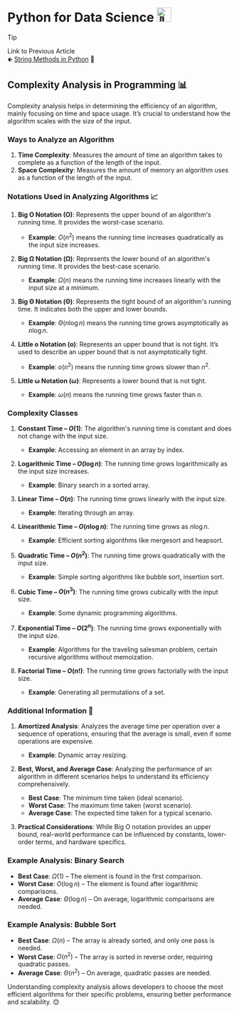 # Python for Data Science <picture> <source srcset="https://fonts.gstatic.com/s/e/notoemoji/latest/1f40d/512.webp" type="image/webp"> <img src="https://fonts.gstatic.com/s/e/notoemoji/latest/1f40d/512.gif" alt="🐍" width="32" height="32"> </picture>

> [!TIP]  
> Link to Previous Article  
> 🡸 [String Methods in Python](/Python/Articles/19_string_methods.md) 🧰

## Complexity Analysis in Programming 📊

Complexity analysis helps in determining the efficiency of an algorithm, mainly focusing on time and space usage. It’s crucial to understand how the algorithm scales with the size of the input.

### Ways to Analyze an Algorithm

1. **Time Complexity**: Measures the amount of time an algorithm takes to complete as a function of the length of the input.
2. **Space Complexity**: Measures the amount of memory an algorithm uses as a function of the length of the input.

### Notations Used in Analyzing Algorithms 📈

1. **Big O Notation (O)**: Represents the upper bound of an algorithm's running time. It provides the worst-case scenario.
   - **Example**: $O(n^2)$ means the running time increases quadratically as the input size increases.

2. **Big Ω Notation (Ω)**: Represents the lower bound of an algorithm's running time. It provides the best-case scenario.
   - **Example**: $Ω(n)$ means the running time increases linearly with the input size at a minimum.

3. **Big Θ Notation (Θ)**: Represents the tight bound of an algorithm's running time. It indicates both the upper and lower bounds.
   - **Example**: $Θ(n \log n)$ means the running time grows asymptotically as $n \log n$.

4. **Little o Notation (o)**: Represents an upper bound that is not tight. It’s used to describe an upper bound that is not asymptotically tight.
   - **Example**: $o(n^2)$ means the running time grows slower than $n^2$.

5. **Little ω Notation (ω)**: Represents a lower bound that is not tight.
   - **Example**: $ω(n)$ means the running time grows faster than $n$.

### Complexity Classes

1. **Constant Time – $O(1)$**: The algorithm's running time is constant and does not change with the input size.
   - **Example**: Accessing an element in an array by index.

2. **Logarithmic Time – $O(\log n)$**: The running time grows logarithmically as the input size increases.
   - **Example**: Binary search in a sorted array.

3. **Linear Time – $O(n)$**: The running time grows linearly with the input size.
   - **Example**: Iterating through an array.

4. **Linearithmic Time – $O(n \log n)$**: The running time grows as $n \log n$.
   - **Example**: Efficient sorting algorithms like mergesort and heapsort.

5. **Quadratic Time – $O(n^2)$**: The running time grows quadratically with the input size.
   - **Example**: Simple sorting algorithms like bubble sort, insertion sort.

6. **Cubic Time – $O(n^3)$**: The running time grows cubically with the input size.
   - **Example**: Some dynamic programming algorithms.

7. **Exponential Time – $O(2^n)$**: The running time grows exponentially with the input size.
   - **Example**: Algorithms for the traveling salesman problem, certain recursive algorithms without memoization.

8. **Factorial Time – $O(n!)$**: The running time grows factorially with the input size.
   - **Example**: Generating all permutations of a set.

### Additional Information 📝

1. **Amortized Analysis**: Analyzes the average time per operation over a sequence of operations, ensuring that the average is small, even if some operations are expensive.
   - **Example**: Dynamic array resizing.

2. **Best, Worst, and Average Case**: Analyzing the performance of an algorithm in different scenarios helps to understand its efficiency comprehensively.
   - **Best Case**: The minimum time taken (ideal scenario).
   - **Worst Case**: The maximum time taken (worst scenario).
   - **Average Case**: The expected time taken for a typical scenario.

3. **Practical Considerations**: While Big O notation provides an upper bound, real-world performance can be influenced by constants, lower-order terms, and hardware specifics.

### Example Analysis: Binary Search

- **Best Case**: $Ω(1)$ – The element is found in the first comparison.
- **Worst Case**: $O(\log n)$ – The element is found after logarithmic comparisons.
- **Average Case**: $Θ(\log n)$ – On average, logarithmic comparisons are needed.

### Example Analysis: Bubble Sort

- **Best Case**: $Ω(n)$ – The array is already sorted, and only one pass is needed.
- **Worst Case**: $O(n^2)$ – The array is sorted in reverse order, requiring quadratic passes.
- **Average Case**: $Θ(n^2)$ – On average, quadratic passes are needed.

Understanding complexity analysis allows developers to choose the most efficient algorithms for their specific problems, ensuring better performance and scalability. 😊

<!-- > [!TIP]  
> Link to Next Article  
> 🡺 []() -->
